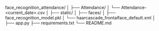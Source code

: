 face_recognition_attendance/
│
├── Attendance/
│   └── Attendance-<current_date>.csv
│
├── static/
│   ├── faces/
│   ├── face_recognition_model.pkl
│   └── haarcascade_frontalface_default.xml
│
├── app.py
├── requirements.txt
└── README.md
